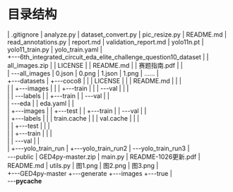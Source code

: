 # 目录结构

|   .gitignore
|   analyze.py
|   dataset_convert.py
|   pic_resize.py
|   README.md
|   read_annotations.py
|   report.md
|   validation_report.md
|   yolo11n.pt
|   yolo11_train.py
|   yolo_train.yaml
|   
+---6th_integrated_circuit_eda_elite_challenge_question10_dataset
|   |   all_images.zip
|   |   LICENSE
|   |   README.md
|   |   赛题指南.pdf
|   |   
|   \---all_images
|           0.json
|           0.png
|           1.json
|           1.png
|           ......
|           
+---datasets
|   +---coco8
|   |   |   LICENSE
|   |   |   README.md
|   |   |   
|   |   +---images
|   |   |   +---train
|   |   |   \---val
|   |   |           
|   |   \---labels
|   |       +---train
|   |       \---val
|   |               
|   \---eda
|       |   eda.yaml
|       |   
|       +---images
|       |   +---test
|       |   +---train
|       |   \---val
|       |           
|       +---labels
|       |   |   train.cache
|       |   |   val.cache
|       |   |   
|       |   +---test
|       |   |       
|       |   +---train
|       |   |       
|       |   \---val
|       |           
|       +---yolo_train_run
|       +---yolo_train_run2
|       \---yolo_train_run3
|                   
\---public
    |   GED4py-master.zip
    |   main.py
    |   README-1026更新.pdf
    |   README.md
    |   utils.py
    |   图1.png
    |   图2.png
    |   图3.png
    |   
    +---GED4py-master
    +---generate
    +---images
    +---true
    |       
    \---__pycache__
            
